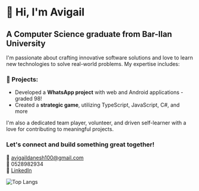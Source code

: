# 👋 Hi, I'm Avigail 

## A Computer Science graduate from Bar-Ilan University

I'm passionate about crafting innovative software solutions and love to learn new technologies to solve real-world problems. My expertise includes:

### 📱 Projects:
- Developed a **WhatsApp project** with web and Android applications - graded 98!
- Created a **strategic game**, utilizing TypeScript, JavaScript, C#, and more  

I'm also a dedicated team player, volunteer, and driven self-learner with a love for contributing to meaningful projects.

### Let's connect and build something great together! 
📧 avigaildanesh100@gmail.com <br> 
📱 0528982934 <br>
🔗 [LinkedIn](https://www.linkedin.com/in/avigail-yitzhak/)

![Top Langs](https://github-readme-stats.vercel.app/api/top-langs/?username=avigaildanesh&layout=compact)


